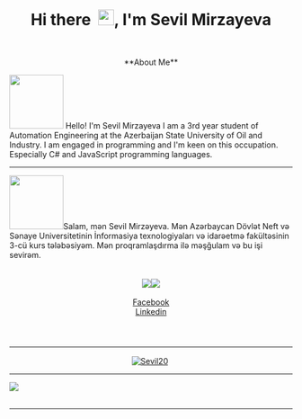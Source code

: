 <h1 align='center'> Hi there  <img src="https://media.giphy.com/media/hvRJCLFzcasrR4ia7z/giphy.gif" width="28">, I'm Sevil Mirzayeva</h1> <p align="center">**About Me**</p>
<img src="https://imgs.search.brave.com/oJVSwyYcJ-EKkbVSesaJiiLMRbjpilWpSfmC7HUnO0U/rs:fit:1200:729:1/g:ce/aHR0cHM6Ly9pbWFn/ZXMtbmEuc3NsLWlt/YWdlcy1hbWF6b24u/Y29tL2ltYWdlcy9J/LzYxSGZDM1BRY1pM/Ll9BQ19TTDEyMjBf/LmpwZw" width='96'>
Hello! I'm Sevil Mirzayeva I am a 3rd year student of Automation Engineering  at the Azerbaijan State University of Oil and Industry. I am engaged in programming and I'm keen on this occupation. Especially C# and JavaScript programming languages.<hr>
 <img src="https://imgs.search.brave.com/_9AUuuQ4lxsbhGjbMR4bs2W9WkGkjlyGkVQ5vm4PUn0/rs:fit:1200:600:1/g:ce/aHR0cDovL2Vhc3lz/Y2llbmNlZm9ya2lk/cy5jb20vd3AtY29u/dGVudC91cGxvYWRz/LzIwMTQvMDMvRnVu/LUVhcnRoLVNjaWVu/Y2UtZm9yLUtpZHMt/QWxsLWFib3V0LUF6/ZXJiYWlqYW4tSW1h/Z2Utb2YtdGhlLU5h/dGlvbmFsLUZsYWct/b2YtQXplcmJhaWph/bi5wbmc" width='96'>Salam, mən Sevil Mirzəyeva. Mən Azərbaycan Dövlət Neft və Sənaye Universitetinin İnformasiya texnologiyaları və idarəetmə fakültəsinin 3-cü kurs tələbəsiyəm. Mən proqramlaşdırma ilə məşğulam və bu işi sevirəm. <!--Statistics--> <br></br> <div align="center"><a href="https://github.com/Sevil20/github-profile-views-counter"><img align="center" src="https://komarev.com/ghpvc/?username=Sevil20&color=blue"></a><a href="https://github.com/Sevil20?tab=followers"><img align="center"  src="https://img.shields.io/github/followers/Sevil20?style=flat-square&color=red"></a><br></br><a href="https://www.facebook.com/sevil.kamal/" target="_blank">Facebook</a><br><a href="https://www.linkedin.com/in/sevil-mirz%C9%99yeva-a4661b216/" target="_blank">Linkedin</a></div><div align="center"><h5></div></br><hr/><div align="center"><a href="https://github.com/ryo-ma/github-profile-trophy"><img align="center" src="https://github-profile-trophy.vercel.app/?username=Sevil20&theme=darkhub" alt="Sevil20" /></a> </div><hr /><div><a href="https://git.io/streak-stats"><img align="center" src="https://github-readme-streak-stats.herokuapp.com?user=Sevil20&theme=radical&date_format=j%20M%5B%20Y%5D"/></a></div><br /><hr /> </div>
